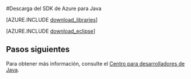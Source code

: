 <properties 
	pageTitle="Descarga del SDK de Azure para Java (Mac)" 
	description="Descargue el SDK de Azure para Java. Se proporciona código si está configurado para usar Maven para compilación. Instale los pasos que se proporcionan para el Kit de herramientas de Azure para Eclipse." 
	services="" 
	documentationCenter="java" 
	authors="rmcmurray" 
	manager="wpickett" 
	editor=""/>

<tags 
	ms.service="multiple" 
	ms.workload="na" 
	ms.tgt_pltfrm="na" 
	ms.devlang="Java" 
	ms.topic="article" 
	ms.date="01/09/2016" 
	ms.author="robmcm"/>

#Descarga del SDK de Azure para Java

[AZURE.INCLUDE [download\_libraries](../includes/download_libraries.md)]

[AZURE.INCLUDE [download\_eclipse](../includes/download_eclipse.md)]

## Pasos siguientes

Para obtener más información, consulte el [Centro para desarrolladores de Java](/develop/java/).

<!---HONumber=AcomDC_0114_2016-->